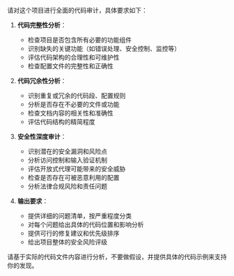 请对这个项目进行全面的代码审计，具体要求如下：

1. **代码完整性分析**：
   - 检查项目是否包含所有必要的功能组件
   - 识别缺失的关键功能（如错误处理、安全控制、监控等）
   - 评估代码架构的合理性和可维护性
   - 检查配置文件的完整性和正确性

2. **代码冗余性分析**：
   - 识别重复或冗余的代码段、配置规则
   - 分析是否存在不必要的文件或功能
   - 检查文档内容的相关性和准确性
   - 评估代码结构的精简程度

3. **安全性深度审计**：
   - 识别潜在的安全漏洞和风险点
   - 分析访问控制和输入验证机制
   - 评估开放式代理可能带来的安全威胁
   - 检查是否存在可被恶意利用的配置
   - 分析法律合规风险和责任问题

4. **输出要求**：
   - 提供详细的问题清单，按严重程度分类
   - 对每个问题给出具体的代码位置和影响分析
   - 提供可行的修复建议和优先级排序
   - 给出项目整体的安全风险评级

请基于实际的代码文件内容进行分析，不要做假设，并提供具体的代码示例来支持你的发现。